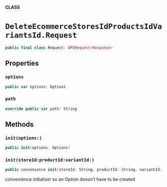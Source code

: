 **CLASS**

# `DeleteEcommerceStoresIdProductsIdVariantsId.Request`

```swift
public final class Request: APIRequest<Response>
```

## Properties
### `options`

```swift
public var options: Options
```

### `path`

```swift
override public var path: String
```

## Methods
### `init(options:)`

```swift
public init(options: Options)
```

### `init(storeId:productId:variantId:)`

```swift
public convenience init(storeId: String, productId: String, variantId: String)
```

convenience initialiser so an Option doesn't have to be created
